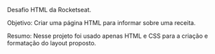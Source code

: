 Desafio HTML da Rocketseat.

Objetivo: Criar uma página HTML para informar sobre uma receita.

Resumo: Nesse projeto foi usado apenas HTML e CSS para a criação e formatação do layout proposto.